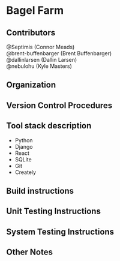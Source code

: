 # Bagel Farm

## Contributors
@Septimis (Connor Meads) <br>
@brent-buffenbarger (Brent Buffenbarger) <br>
@dallinlarsen (Dallin Larsen) <br>
@nebulohu (Kyle Masters)

## Organization

## Version Control Procedures

## Tool stack description
- Python
- Django
- React
- SQLite
- Git
- Creately

## Build instructions

## Unit Testing Instructions

## System Testing Instructions

## Other Notes
